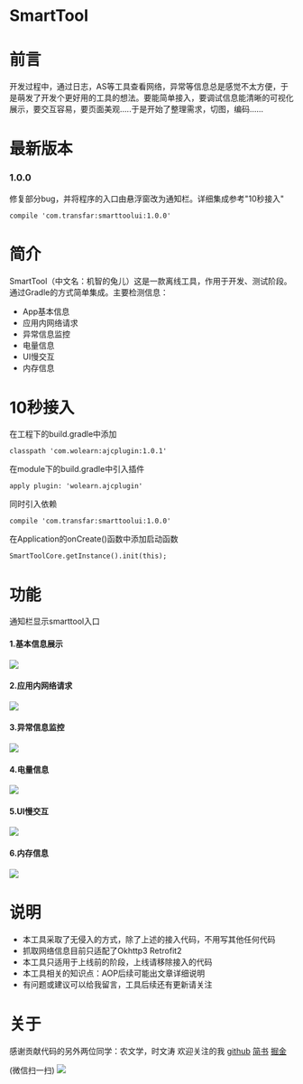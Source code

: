 # SmartTool

# 前言
开发过程中，通过日志，AS等工具查看网络，异常等信息总是感觉不太方便，于是萌发了开发个更好用的工具的想法。要能简单接入，要调试信息能清晰的可视化展示，要交互容易，要页面美观.....于是开始了整理需求，切图，编码......

# 最新版本
### 1.0.0
修复部分bug，并将程序的入口由悬浮窗改为通知栏。详细集成参考"10秒接入"
```
compile 'com.transfar:smarttoolui:1.0.0'
```

# 简介
SmartTool（中文名：机智的兔儿）这是一款离线工具，作用于开发、测试阶段。通过Gradle的方式简单集成。主要检测信息：
* App基本信息
* 应用内网络请求
* 异常信息监控
* 电量信息
* UI慢交互
* 内存信息

# 10秒接入
在工程下的build.gradle中添加
```
classpath 'com.wolearn:ajcplugin:1.0.1'
```

在module下的build.gradle中引入插件
```
apply plugin: 'wolearn.ajcplugin'
```

同时引入依赖
```
compile 'com.transfar:smarttoolui:1.0.0'
```

在Application的onCreate()函数中添加启动函数
```
SmartToolCore.getInstance().init(this);
```

# 功能
通知栏显示smarttool入口
#### 1.基本信息展示
![ ](http://upload-images.jianshu.io/upload_images/1931006-63d10c59194f22d9.gif?imageMogr2/auto-orient/strip)
#### 2.应用内网络请求
![ ](http://upload-images.jianshu.io/upload_images/1931006-128bbce43c061191.gif?imageMogr2/auto-orient/strip)
#### 3.异常信息监控
![ ](http://upload-images.jianshu.io/upload_images/1931006-aacad960c1d82f58.gif?imageMogr2/auto-orient/strip)
#### 4.电量信息
![ ](http://upload-images.jianshu.io/upload_images/1931006-0d01d2db9e019d83.gif?imageMogr2/auto-orient/strip)
#### 5.UI慢交互
![ ](http://upload-images.jianshu.io/upload_images/1931006-6d001f48b7805a86.gif?imageMogr2/auto-orient/strip)
#### 6.内存信息
![ ](http://upload-images.jianshu.io/upload_images/1931006-cff5ca04cbcff3c3.gif?imageMogr2/auto-orient/strip)

# 说明
* 本工具采取了无侵入的方式，除了上述的接入代码，不用写其他任何代码
* 抓取网络信息目前只适配了Okhttp3 Retrofit2
* 本工具只适用于上线前的阶段，上线请移除接入的代码
* 本工具相关的知识点：AOP后续可能出文章详细说明
* 有问题或建议可以给我留言，工具后续还有更新请关注

# 关于
感谢贡献代码的另外两位同学：农文学，时文涛
欢迎关注的我 
[github](https://github.com/wolearn)
[简书](http://www.jianshu.com/u/ed407c8602e0)
[掘金](https://gold.xitu.io/user/568dd715cbc2e8a30c443427)

(微信扫一扫)
![](http://upload-images.jianshu.io/upload_images/1931006-a94af6d0df05701b.jpg?imageMogr2/auto-orient/strip%7CimageView2/2/w/1240)
